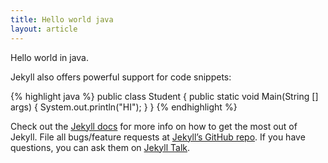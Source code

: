 ```yaml
---
title: Hello world java
layout: article
---
```


Hello world in java.

Jekyll also offers powerful support for code snippets:

{% highlight java %}
public class Student {
    public static void Main(String [] args) {
        System.out.println("HI");
    }
}
{% endhighlight %}

Check out the [Jekyll docs][jekyll-docs] for more info on how to get the most out of Jekyll. File all bugs/feature requests at [Jekyll’s GitHub repo][jekyll-gh]. If you have questions, you can ask them on [Jekyll Talk][jekyll-talk].

[jekyll-docs]: https://jekyllrb.com/docs/home
[jekyll-gh]:   https://github.com/jekyll/jekyll
[jekyll-talk]: https://talk.jekyllrb.com/
